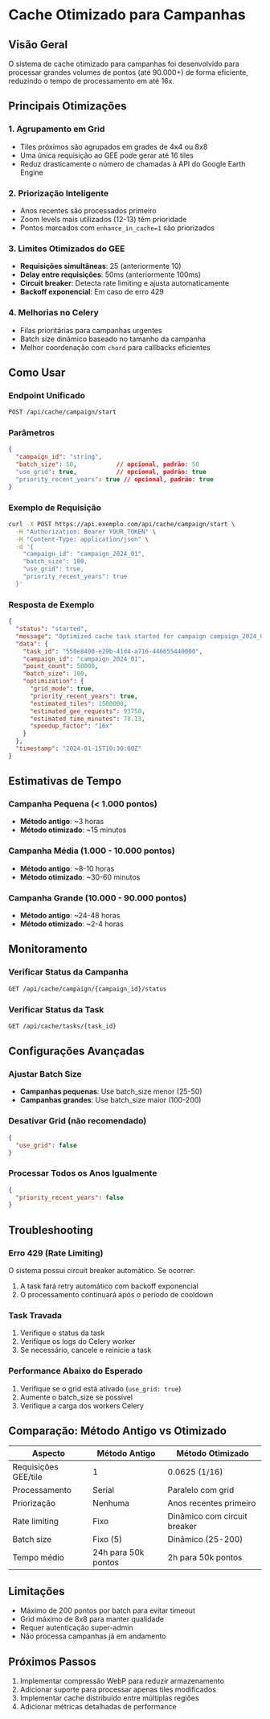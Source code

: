 # Cache Otimizado para Campanhas

## Visão Geral

O sistema de cache otimizado para campanhas foi desenvolvido para processar grandes volumes de pontos (até 90.000+) de forma eficiente, reduzindo o tempo de processamento em até 16x.

## Principais Otimizações

### 1. **Agrupamento em Grid**
- Tiles próximos são agrupados em grades de 4x4 ou 8x8
- Uma única requisição ao GEE pode gerar até 16 tiles
- Reduz drasticamente o número de chamadas à API do Google Earth Engine

### 2. **Priorização Inteligente**
- Anos recentes são processados primeiro
- Zoom levels mais utilizados (12-13) têm prioridade
- Pontos marcados com `enhance_in_cache=1` são priorizados

### 3. **Limites Otimizados do GEE**
- **Requisições simultâneas**: 25 (anteriormente 10)
- **Delay entre requisições**: 50ms (anteriormente 100ms)
- **Circuit breaker**: Detecta rate limiting e ajusta automaticamente
- **Backoff exponencial**: Em caso de erro 429

### 4. **Melhorias no Celery**
- Filas prioritárias para campanhas urgentes
- Batch size dinâmico baseado no tamanho da campanha
- Melhor coordenação com `chord` para callbacks eficientes

## Como Usar

### Endpoint Unificado

```bash
POST /api/cache/campaign/start
```

### Parâmetros

```json
{
  "campaign_id": "string",
  "batch_size": 50,           // opcional, padrão: 50
  "use_grid": true,           // opcional, padrão: true
  "priority_recent_years": true // opcional, padrão: true
}
```

### Exemplo de Requisição

```bash
curl -X POST https://api.exemplo.com/api/cache/campaign/start \
  -H "Authorization: Bearer YOUR_TOKEN" \
  -H "Content-Type: application/json" \
  -d '{
    "campaign_id": "campaign_2024_01",
    "batch_size": 100,
    "use_grid": true,
    "priority_recent_years": true
  }'
```

### Resposta de Exemplo

```json
{
  "status": "started",
  "message": "Optimized cache task started for campaign campaign_2024_01",
  "data": {
    "task_id": "550e8400-e29b-41d4-a716-446655440000",
    "campaign_id": "campaign_2024_01",
    "point_count": 50000,
    "batch_size": 100,
    "optimization": {
      "grid_mode": true,
      "priority_recent_years": true,
      "estimated_tiles": 1500000,
      "estimated_gee_requests": 93750,
      "estimated_time_minutes": 78.13,
      "speedup_factor": "16x"
    }
  },
  "timestamp": "2024-01-15T10:30:00Z"
}
```

## Estimativas de Tempo

### Campanha Pequena (< 1.000 pontos)
- **Método antigo**: ~3 horas
- **Método otimizado**: ~15 minutos

### Campanha Média (1.000 - 10.000 pontos)
- **Método antigo**: ~8-10 horas
- **Método otimizado**: ~30-60 minutos

### Campanha Grande (10.000 - 90.000 pontos)
- **Método antigo**: ~24-48 horas
- **Método otimizado**: ~2-4 horas

## Monitoramento

### Verificar Status da Campanha

```bash
GET /api/cache/campaign/{campaign_id}/status
```

### Verificar Status da Task

```bash
GET /api/cache/tasks/{task_id}
```

## Configurações Avançadas

### Ajustar Batch Size

- **Campanhas pequenas**: Use batch_size menor (25-50)
- **Campanhas grandes**: Use batch_size maior (100-200)

### Desativar Grid (não recomendado)

```json
{
  "use_grid": false
}
```

### Processar Todos os Anos Igualmente

```json
{
  "priority_recent_years": false
}
```

## Troubleshooting

### Erro 429 (Rate Limiting)

O sistema possui circuit breaker automático. Se ocorrer:
1. A task fará retry automático com backoff exponencial
2. O processamento continuará após o período de cooldown

### Task Travada

1. Verifique o status da task
2. Verifique os logs do Celery worker
3. Se necessário, cancele e reinicie a task

### Performance Abaixo do Esperado

1. Verifique se o grid está ativado (`use_grid: true`)
2. Aumente o batch_size se possível
3. Verifique a carga dos workers Celery

## Comparação: Método Antigo vs Otimizado

| Aspecto | Método Antigo | Método Otimizado |
|---------|---------------|------------------|
| Requisições GEE/tile | 1 | 0.0625 (1/16) |
| Processamento | Serial | Paralelo com grid |
| Priorização | Nenhuma | Anos recentes primeiro |
| Rate limiting | Fixo | Dinâmico com circuit breaker |
| Batch size | Fixo (5) | Dinâmico (25-200) |
| Tempo médio | 24h para 50k pontos | 2h para 50k pontos |

## Limitações

- Máximo de 200 pontos por batch para evitar timeout
- Grid máximo de 8x8 para manter qualidade
- Requer autenticação super-admin
- Não processa campanhas já em andamento

## Próximos Passos

1. Implementar compressão WebP para reduzir armazenamento
2. Adicionar suporte para processar apenas tiles modificados
3. Implementar cache distribuído entre múltiplas regiões
4. Adicionar métricas detalhadas de performance